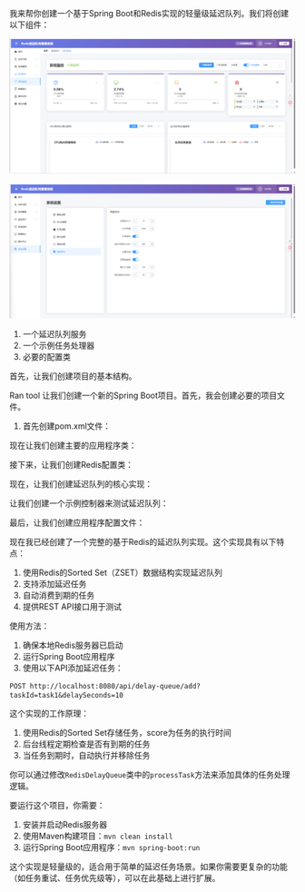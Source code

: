 我来帮你创建一个基于Spring Boot和Redis实现的轻量级延迟队列。我们将创建以下组件：

![img_2.png](./img_2.png)

![img_1.png](./img_1.png)

1. 一个延迟队列服务
2. 一个示例任务处理器
3. 必要的配置类

首先，让我们创建项目的基本结构。


Ran tool
让我们创建一个新的Spring Boot项目。首先，我会创建必要的项目文件。

1. 首先创建pom.xml文件：

现在让我们创建主要的应用程序类：

接下来，让我们创建Redis配置类：

现在，让我们创建延迟队列的核心实现：

让我们创建一个示例控制器来测试延迟队列：

最后，让我们创建应用程序配置文件：

现在我已经创建了一个完整的基于Redis的延迟队列实现。这个实现具有以下特点：

1. 使用Redis的Sorted Set（ZSET）数据结构实现延迟队列
2. 支持添加延迟任务
3. 自动消费到期的任务
4. 提供REST API接口用于测试

使用方法：

1. 确保本地Redis服务器已启动
2. 运行Spring Boot应用程序
3. 使用以下API添加延迟任务：
```
POST http://localhost:8080/api/delay-queue/add?taskId=task1&delaySeconds=10
```

这个实现的工作原理：

1. 使用Redis的Sorted Set存储任务，score为任务的执行时间
2. 后台线程定期检查是否有到期的任务
3. 当任务到期时，自动执行并移除任务

你可以通过修改`RedisDelayQueue`类中的`processTask`方法来添加具体的任务处理逻辑。

要运行这个项目，你需要：

1. 安装并启动Redis服务器
2. 使用Maven构建项目：`mvn clean install`
3. 运行Spring Boot应用程序：`mvn spring-boot:run`

这个实现是轻量级的，适合用于简单的延迟任务场景。如果你需要更复杂的功能（如任务重试、任务优先级等），可以在此基础上进行扩展。
